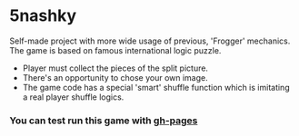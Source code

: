 # 5nashky
Self-made project with more wide usage of previous, 'Frogger' mechanics. The game is based on famous international logic puzzle. 
- Player must collect the pieces of the split picture.
- There's an opportunity to chose your own image.
- The game code has a special 'smart' shuffle function which is imitating a real player shuffle logics.

### You can test run this game with [gh-pages](http://lempiy.github.io/5nashky)
